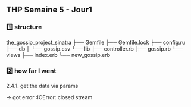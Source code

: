 
## THP Semaine 5  - Jour1

### :one: structure
  
the_gossip_project_sinatra
├── Gemfile
├── Gemfile.lock
├── config.ru
├── db
│   └── gossip.csv
└── lib
    ├── controller.rb
    ├── gossip.rb
    └── views
        ├── index.erb
        └── new_gossip.erb
  
### :two: how far I went
  
2.4.1. get the data via params

-> got error :IOError: closed stream
  
